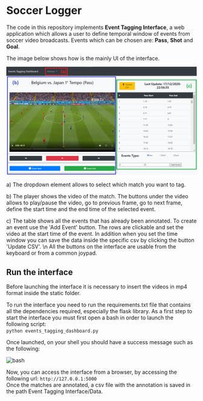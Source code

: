 # Soccer Logger

The code in this repository implements **Event Tagging Interface**, a web application which allows a user to define temporal window of events from soccer video broadcasts. 
Events which can be chosen are: **Pass**, **Shot** and **Goal**.

The image below shows how is the mainly UI of the interface.

![EventTaggingInterface](/Scheme/manual_annotation_application.png)  

a) The dropdown element allows to select which match you want to tag. 

b) The player shows the video of the match. The buttons under the video allows to play/pause the video, go to previous frame, go to next frame, define the start time and the end time of the selected event.

c) The table shows all the events that has already been annotated. To create an event use the 'Add Event' button. The rows are clickable and set the video at the start time of the event. In addition when you set the time window you can save the data inside the specific csv by clicking the button 'Update CSV'. \n
All the buttons on the interface are usable from the keyboard or from a common joypad.

## Run the interface

Before launching the interface it is necessary to insert the videos in mp4 format inside the static folder.

To run the interface you need to run the requirements.txt file that contains all the dependencies required, especially the flask library. As a first step to start the interface you must first open a bash in order to launch the following script:  
```python events_tagging_dashboard.py```  

Once launched, on your shell you should have a success message such as the following:

![bash](/Scheme/bash.png)  

Now, you can access the interface from a browser, by accessing the following url: ```http://127.0.0.1:5000```                                                                     
Once the matches are annotated, a csv file with the annotation is saved in the path Event Tagging Interface/Data.


